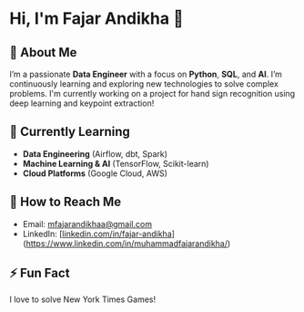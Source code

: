 # Hi, I'm Fajar Andikha 👋

## 🚀 About Me
I’m a passionate **Data Engineer** with a focus on **Python**, **SQL**, and **AI**. I’m continuously learning and exploring new technologies to solve complex problems. I'm currently working on a project for hand sign recognition using deep learning and keypoint extraction!

## 🌱 Currently Learning
- **Data Engineering** (Airflow, dbt, Spark)
- **Machine Learning & AI** (TensorFlow, Scikit-learn)
- **Cloud Platforms** (Google Cloud, AWS)

## 💬 How to Reach Me
- Email: mfajarandikhaa@gmail.com
- LinkedIn: [[linkedin.com/in/fajar-andikha](https://www.linkedin.com/in/fajar-andikha)](https://www.linkedin.com/in/muhammadfajarandikha/)

## ⚡ Fun Fact
I love to solve New York Times Games!

